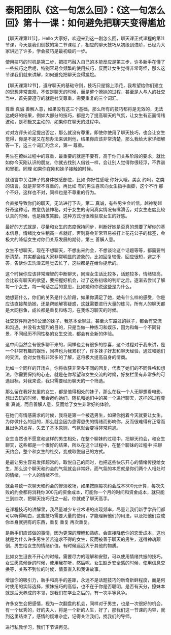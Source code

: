 # 泰阳团队《这一句怎么回》：《这一句怎么回》第十一课：如何避免把聊天变得尴尬

【聊天课第11节】，Hello 大家好，欢迎来到这一剧怎么回，聊天课正式课程的第11节课，今天是我们倒数的第二节课程了，相应的聊天技巧从初级到进阶，已经为大家讲述了许多，学会技巧是最初级的一步。

使用技巧的时机是第二步，把技巧融入自己的本能反应是第三步，许多新手在懂了一些技巧之后呢，特别容易会频繁的使用技巧，反而让女生觉得非常奇怪，那么这节课我们就来讲解，如何避免把聊天变得尴尬。

【聊天课第12节】，遵守聊天的基础守则，技巧只是锦上添花，我希望给你们建立的思想非常直观，不仅是聊天的时候，而是整个撩妹的过程，甚至是人与人的社交当中，首先要遵守的就是社交尊重，需要重复的三个词汇。

尊重 真诚 善解人意，如果没有这三个基础，那么所有的技巧都将是无效的，无法达成好的结果，例如大部分的技巧，都是为了提高聊天的气氛，让女生有正面情绪波动，是积极又主动的，如果你在聊天的过程中。

对对方评头论足提出否定，那么就没有尊重，即使你使用了聊天技巧，也会让女生觉得，你是不是又在想办法来讽刺他，结果你应该非常清楚，那么我给大家详细解答一下，这三个词汇的含义，第一 尊重。

男生在撩妹过程中的尊重，最重要的就是不要有，高于你们关系阶段的要求，就比如你今天刚认识的朋友，你就去找别人借钱一样，会让别人觉得你很轻浮，不靠谱和冒犯，同理 如果你在刚和妹子接触的时候。

就语言中关注妹子的身体敏感部位，比如 你好性感哦 你好大哦，美女 约吗，之类的语言，就是非常不尊重的，再比如 有的男生喜欢向女生指手画脚，这个不行 那个不好，这样也不对，同样也是不尊重的行为。

会直接导致你们的聊天，无法进行下去，第二 真诚，有些男生会听信，越神秘越好奇这种话，故意伪装神秘，对于女生的询问真实情况有嘴滑舌，对女生态度比较认真的时候，也是嬉皮笑脸，这种方式也很难获取女生的好感。

最好的方式就是，尽量和女生的态度保持同步，判断好她是否真的想要了解你的基本信息，情绪比女生稍高一点就好，否则将会非常容易被打上花花公子的标签，会极大的降低女生对你们关系发展的期待，第三 善解人意。

女生不想聊天，现在不想聊天，不想出来约会，不想谈论这个话题等等，都需要判断清楚，其实都会给大家非常明显的迹象的，比如回复较慢，回应很短，避之不答，告诉你去洗澡去睡觉去忙了，这些都是在给你提示的。

这个时候你应该非常理智的中断聊天，同理女生话比较多，话题较多，情绪较高，会比较有聊天的欲望，要把握好机会，过了这些初级的判断之后，逐渐去尝试了解每一个女生，每一句话之后的意思，比如她和你说这些是为什么。

她想要什么，你们的关系是什么阶段，如果你满足了她，她有什么样的感受，你是应该直接帮助她，还是帮她解答疑惑，这就需要进行大量的练习，所有人的聊天都是大网捞鱼，成长都是重复和练习，在我练习聊天的时候。

社交软件附近50公里的妹子，我基本全聊过，甚至火车路过的妹子，都会有交流和沟通，并没有太强烈的目的，只是当做一种练习和娱乐，因为和每一个不同背景，不同经历不同性格的女生交流，都会有全新的体验。

这中间当然会有很多聊不来的，同样也会有很多的惊喜，这个过程对于我来讲，是一个非常有趣的娱乐，同样也为我累积了，许多妹子好友和聊天经验，通过和她们的交流，会对女性有非常多的了解，这将极大提高自身的情商。

比如一个同样的开场白，你将收获非常多不同的回复，代表了她们的不同性格和想法，你需要保持的心态，就是在你希望和女生交流的时候，好友栏里有非常多的可选目标，对我来说，我只需要经历聊天的一个筛选。

那么留在我好友里的女生，都是值得相处的妹子，那么在我一个人无聊想看电影，想出去玩的时候，我会邀约她们，随机和她们中的某一个进行聊天，这样的过程尊重 真诚，而且善解人意，反而给了女生非常好的体验。

在她们有情感需求的时候，我将是第一个被选男生，如果你抱着今天就要让女生，为你做什么的目的，那么就会因为患得患失的情绪而影响你，反而很难得有正常而且出色的发挥，失去了基本原则，气氛就会变得非常尴尬。

女生当然也不愿意和这样的男生相处，在整个聊妹的过程中，把聊天约会，和女生聊天，这些都是一个很好的结果，所以在这个过程中，在整个聊妹的过程中 把聊天约会，整个和女生的社交，变成取悦自己的方式。

是最让男生容易发挥超常的，取悦自己的同时，也把这些快乐开心的情绪传授给女生，那么这个聊天和约会的气氛就会非常好，而气氛的本质就是你们两个人相处时的情绪，一个人的情绪不佳。

就会导致一次聊天和约会的惨淡收场，如果按照每次约会成本300元计算，每次失败的约会都将消耗你300元的资金成本，可能你一个月的时间和资金成本，就只能三到四次，把聊天技巧归之一起，你就成了聊天高手。

在课程技巧的讲解里，我尽量减少专业术语的出现频率，尽量让我们新手学员们都可以听得明白，这些技巧需要大量的使用，才能理解他们的用法，以及把他们变成你本身就拥有的东西，重复 重复 再次重复。

是新手们应该做的事情，因为更深的理解和熟练，会直接降低你的恋爱成本，这也就是为什么许多男生苦苦追求不得的女生，反而被善于聊天的男生，迷得神魂颠倒，男生给女生的情绪价值，有时候远远大于其他的物质。

比如女生沮丧不开心的时候，需要尽力的理解和安慰，可以使用情绪共振的技巧，女生愿意倾诉的时候，使用我在听，然后呢，女生缺乏安全感的时候，使用信息交换等，关系不到位的时候，情景直入和我讲故事。

增加你的吸引力，新手和高手的差距，永远不是话题技巧的新奇新鲜程度，而是何时使用的实际选择，撩妹技巧的高低，也不在于你是否聪明，是否有天分，撩妹本就是后天养成的本领，是我们在学业之后的，有一次平等竞争。

许多女生会把感情，视为一次翻盘的机会，同样对于男生，也是一次很好的机会，有一个优秀的，好的夫人，将是一个新的人生，好了，那我们这一节课的内容，就到这里结束了，感情的疑难杂症，记得关注我们，找我们的导师。

进行私教学习，我们下节课再见。